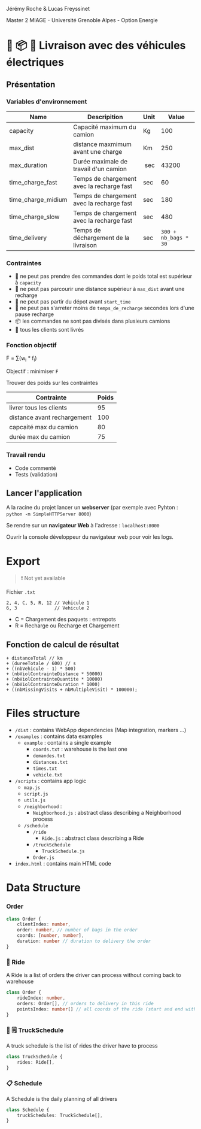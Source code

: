 Jérémy Roche & Lucas Freyssinet

Master 2 MIAGE - Université Grenoble Alpes - Option Energie

# 🚚 📦 📅 Livraison avec des véhicules électriques

## Présentation

### Variables d'environnement
| Name               | Descripition                               | Unit | Value  |
| ------------------ | ------------------------------------------ | ---- | ------ |
| capacity           | Capacité maximum du camion                 | Kg   | 100    |
| max_dist           | distance maxmimum avant une charge         | Km   | 250    |
| max_duration       | Durée maximale de travail d'un camion      | sec  | 43200  |
| time_charge_fast   | Temps de chargement avec la recharge fast  | sec  | 60     |
| time_charge_midium | Temps de chargement avec la recharge fast  | sec  | 180    |
| time_charge_slow   | Temps de chargement avec la recharge fast  | sec  | 480    |
| time_delivery      | Temps de déchargement de la livraison      | sec  | `300 + nb_bags * 30` |

### Contraintes
- 🚚 ne peut pas prendre des commandes dont le poids total est supérieur à `capacity`
- 🚚 ne peut pas parcourir une distance supérieur à `max_dist` avant une recharge
- 🚚 ne peut pas partir du dépot avant `start_time`
- 🚚 ne peut pas s'arreter moins de `temps_de_recharge` secondes lors d'une pause recharge
- 📦 les commandes ne sont pas divisés dans plusieurs camions
- 👥 tous les clients sont livrés

### Fonction objectif

F = &sum;(w<sub>i</sub> * f<sub>i</sub>)

Objectif : minimiser `F`

<!-- - min : max(0, &sum;[d<sub>i</sub>x<sub>i</sub> - capacity]) -->

Trouver des poids sur les contraintes

| Contrainte                  | Poids |
| --------------------------- | ----- |
| livrer tous les clients     | 95    |
| distance avant rechargement | 100   |
| capcaité max du camion      | 80    |
| durée max du camion         | 75    |

### Travail rendu
- Code commenté
- Tests (validation)

## Lancer l'application
A la racine du projet lancer un **webserver** (par exemple avec Pyhton : `python -m SimpleHTTPServer 8000`)

Se rendre sur un **navigateur Web** à l'adresse : `localhost:8000`

Ouvrir la console développeur du navigateur web pour voir les logs.

# Export

>  ❗ Not yet available

Fichier `.txt`

```
2, 4, C, 5, R, 12 // Vehicule 1
6, 3              // Vehicule 2
```

* C = Chargement des paquets : entrepots
* R = Recharge ou Recharge et Chargement

## Fonction de calcul de résultat

```{javascript}
+ distanceTotal // km
+ (dureeTotale / 600) // s
+ ((nbVehicule - 1) * 500)
+ (nbViolContrainteDistance * 50000)
+ (nbViolContrainteQuantite * 10000)
+ (nbViolContrainteDuration * 1000)
+ ((nbMissingVisits + nbMultipleVisit) * 100000);
```

# Files structure
* `/dist` : contains WebApp dependencies (Map integration, markers ...)
* `/examples` : contains data examples
  * `example` : contains a single example
    * `coords.txt` : warehouse is the last one
    * `demandes.txt`
    * `distances.txt`
    * `times.txt`
    * `vehicle.txt`
* `/scripts` : contains app logic
    * `map.js`
    * `script.js`
    * `utils.js`
    * `/neighborhood` :
      * `Neighborhood.js` : abstract class describing a Neighborhood process
    * `/schedule`
      * `/ride`
        * `Ride.js` : abstract class describing a Ride
      * `/truckSchedule`
          * `TruckSchedule.js`
      * `Order.js`
* `index.html` : contains main HTML code

# Data Structure

### Order

```typescript
class Order {
    clientIndex: number,
    order: number, // number of bags in the order
    coords: [number, number],
    duration: number // duration to delivery the order
}
```

### 🚚 Ride

A Ride is a list of orders the driver can process without coming back to warehouse

```typescript
class Order {
    rideIndex: number,
    orders: Order[], // orders to delivery in this ride
    pointsIndex: number[] // all coords of the ride (start and end with warehouse coords)
}
```

### 🚚 🗒 TruckSchedule

A truck schedule is the list of rides the driver have to process

```typescript
class TruckSchedule {
    rides: Ride[],
}
```

### 📋 Schedule

A Schedule is the daily planning of all drivers

```typescript
class Schedule {
    truckSchedules: TruckSchedule[],
}
```